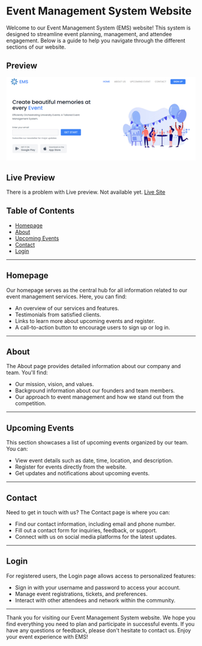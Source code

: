 # Event Management System Website

Welcome to our Event Management System (EMS) website! This system is designed to streamline event planning, management, and attendee engagement. Below is a guide to help you navigate through the different sections of our website.

## Preview
![Screenshot](screenshot.png)

## Live Preview
There is a problem with Live preview. Not available yet.
[Live Site]()

## Table of Contents

- [Homepage](#homepage)
- [About](#about)
- [Upcoming Events](#upcoming-events)
- [Contact](#contact)
- [Login](#login)

---

## Homepage

Our homepage serves as the central hub for all information related to our event management services. Here, you can find:

- An overview of our services and features.
- Testimonials from satisfied clients.
- Links to learn more about upcoming events and register.
- A call-to-action button to encourage users to sign up or log in.

---

## About

The About page provides detailed information about our company and team. You'll find:

- Our mission, vision, and values.
- Background information about our founders and team members.
- Our approach to event management and how we stand out from the competition.

---

## Upcoming Events

This section showcases a list of upcoming events organized by our team. You can:

- View event details such as date, time, location, and description.
- Register for events directly from the website.
- Get updates and notifications about upcoming events.

---

## Contact

Need to get in touch with us? The Contact page is where you can:

- Find our contact information, including email and phone number.
- Fill out a contact form for inquiries, feedback, or support.
- Connect with us on social media platforms for the latest updates.

---

## Login

For registered users, the Login page allows access to personalized features:

- Sign in with your username and password to access your account.
- Manage event registrations, tickets, and preferences.
- Interact with other attendees and network within the community.

---

Thank you for visiting our Event Management System website. We hope you find everything you need to plan and participate in successful events. If you have any questions or feedback, please don't hesitate to contact us. Enjoy your event experience with EMS!
